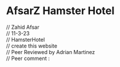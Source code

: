 # AfsarZ Hamster Hotel
// Zahid Afsar
<br>
// 11-3-23
<br>
// HamsterHotel
<br>
// create this website
<br>
// Peer Reviewed by Adrian Martinez
<br>
// Peer comment :
